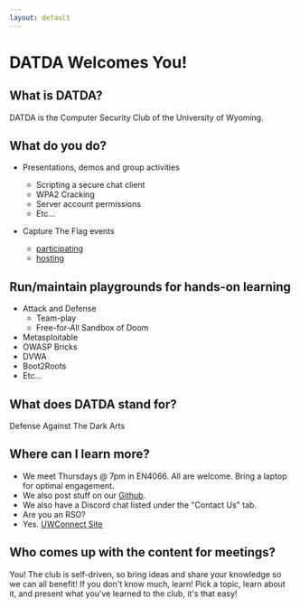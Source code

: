 ```yaml
---
layout: default
---
```

# DATDA Welcomes You!
## What is DATDA?
DATDA is the Computer Security Club of the University of Wyoming.

## What do you do?
* Presentations, demos and group activities
  * Scripting a secure chat client
  * WPA2 Cracking
  * Server account permissions
  * Etc...

* Capture The Flag events
  * [participating](https://ctftime.org/team/34010)
  * [hosting](https://pipwn.com)

## Run/maintain playgrounds for hands-on learning
* Attack and Defense
  * Team-play
  * Free-for-All Sandbox of Doom
* Metasploitable
* OWASP Bricks
* DVWA
* Boot2Roots
* Etc...

## What does DATDA stand for?
Defense Against The Dark Arts

## Where can I learn more?
* We meet Thursdays @ 7pm in EN4066. All are welcome. Bring a laptop for optimal engagement.
* We also post stuff on our [Github](https://github.com/DATDA).
* We also have a Discord chat listed under the "Contact Us" tab.
* Are you an RSO?
* Yes. [UWConnect Site](https://uwyo.campuslabs.com/engage/organization/datda)

## Who comes up with the content for meetings?
You! The club is self-driven, so bring ideas and share your knowledge so we can all benefit! If you don't know much, learn! Pick a topic, learn about it, and present what you've learned to the club, it's that easy!
